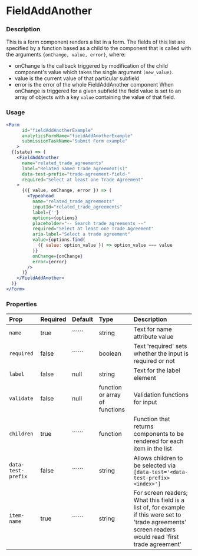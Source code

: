 FieldAddAnother
=========

### Description

This is a form component renders a list in a form. The fields of this list are specified by a function based as a child to the component that is called with the arguments `{onChange, value, error}`, where:
 - onChange is the callback triggered by modification of the child component's value which takes the single argument `(new_value)`.
 - value is the current value of that particular subfield
 - error is the error of the whole FieldAddAnother component
When onChange is triggered for a given subfield the field value is set to an array of objects with a key `value` containing the value of that field.

### Usage

```jsx
<Form
      id="fieldAddAnotherExample"
      analyticsFormName="fieldAddAnotherExample"
      submissionTaskName="Submit Form example"
    >
  {(state) => (
    <FieldAddAnother
      name="related_trade_agreements"
      label="Related named trade agreement(s)"
      data-test-prefix="trade-agreement-field-"
      required="Select at least one Trade Agreement"
    >
      {({ value, onChange, error }) => (
        <Typeahead
          name="related_trade_agreements"
          inputId="related_trade_agreements"
          label={''}
          options={options}
          placeholder="-- Search trade agreements --"
          required="Select at least one Trade Agreement"
          aria-label="Select a trade agreement"
          value={options.find(
            ({ value: option_value }) => option_value === value
          )}
          onChange={onChange}
          error={error}
        />
      )}
    </FieldAddAnother>
  )}
</Form>
```

### Properties
Prop | Required | Default | Type | Description
:--- | :------- | :------ | :--- | :----------
 `name` | true | `````` | string | Text for name attribute value
 `required` | false | `````` | boolean | Text 'required' sets whether the input is required or not
 `label` | false | null | string | Text for the label element
 `validate` | false | null | function or array of functions | Validation functions for input
 `children` | true | `````` | function | Function that returns components to be rendered for each item in the list
`data-test-prefix` | false | `````` | string | Allows children to be selected via `[data-test='<data-test-prefix><index>']`
`item-name` | true | `````` | string | For screen readers; What this field is a list of, for example if this were set to 'trade agreements' screen readers would read 'first trade agreement'
